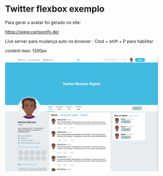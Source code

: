 # Twitter flexbox exemplo

Para gerar o avatar foi gerado no site:

https://www.cartoonify.de/

Live server para mudança auto no browser : Cmd + shift + P para habilitar

content max: 1200px

![Image do Twitter Flexbox](https://github.com/adrianodesenv/twitter_flexbox/blob/master/images/screenshot.png)
